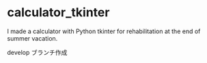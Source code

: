 # calculator_tkinter

I made a calculator with Python tkinter for rehabilitation at the end of summer vacation.

develop ブランチ作成

